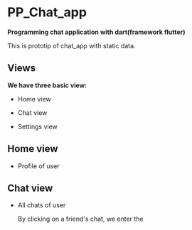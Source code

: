 # PP_Chat_app
**Programming chat application with dart(framework flutter)** 

This is prototip of chat_app with static data.

## Views

**We have three basic view:**  

  - Home view 

  - Chat view 

  - Settings view

## Home view

  - Profile of user 

## Chat view

  - All chats of user 
    
    By clicking on a friend's chat, we enter the

 
 

